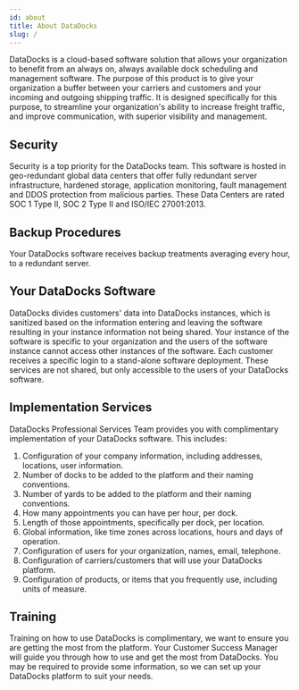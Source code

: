 ```yaml
---
id: about
title: About DataDocks
slug: /
---
```


DataDocks is a cloud-based software solution that allows your organization to benefit from an always on, always available dock scheduling and management software. The purpose of this product is to give your organization a buffer between your carriers and customers and your incoming and outgoing shipping traffic. It is designed specifically for this purpose, to streamline your organization's ability to increase freight traffic, and improve communication, with superior visibility and management.

## Security

Security is a top priority for the DataDocks team. This software is hosted in geo-redundant global data centers that offer fully redundant server infrastructure, hardened storage, application monitoring, fault management and DDOS protection from malicious parties. These Data Centers are rated SOC 1 Type II, SOC 2 Type II and ISO/IEC 27001:2013. 


## Backup Procedures

Your DataDocks software receives backup treatments averaging every hour, to a redundant server.  


## Your DataDocks Software

DataDocks  divides customers' data into DataDocks instances, which is sanitized based on the information entering and leaving the software resulting in your instance information not being shared.  Your instance of the software is specific to your organization and the users of the software instance cannot access other instances of the software. Each customer receives a specific login to a stand-alone software deployment. These services are not shared, but only accessible to the users of your DataDocks software. 


## Implementation Services

DataDocks Professional Services Team provides you with complimentary implementation of your DataDocks software. This includes:

1.	Configuration of your company information, including addresses, locations, user information. 
2.	Number of docks to be added to the platform and their naming conventions.
3.	Number of yards to be added to the platform and their naming conventions.
4.	How many appointments you can have per hour, per dock.
5.	Length of those appointments, specifically per dock, per location.
6.	Global information, like time zones across locations, hours and days of operation.
7.	Configuration of users for your organization, names, email, telephone.
8.	Configuration of carriers/customers that will use your DataDocks platform.
9.	Configuration of products, or items that you frequently use, including units of measure.


## Training

Training on how to use DataDocks is complimentary, we want to ensure you are getting the most from the platform. Your Customer Success Manager will guide you through how to use and get the most from DataDocks. You may be required to provide some information, so we can set up your DataDocks platform to suit your needs.

